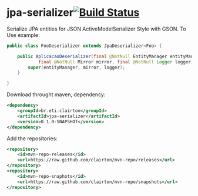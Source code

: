 # jpa-serializer[![Build Status](https://travis-ci.org/clairton/jpa-serializer.svg?branch=master)](https://travis-ci.org/clairton/jpa-serializer)
Serialize JPA entities for JSON ActiveModelSerializer Style with GSON.
To Use example:
```java
public class FooDeserializer extends JpaDeserializer<Foo> {

	public AplicacaoDeserializer(final @NotNull EntityManager entityManager,
			final @NotNull Mirror mirror, final @NotNull Logger logger) {
		super(entityManager, mirror, logger);
	}

}
```	
Download throught maven, dependency:
```xml
<dependency>
	<groupId>br.eti.clairton</groupId>
	<artifactId>jpa-serializer</artifactId>
	<version>0.1.0-SNAPSHOT</version>
</dependency>
```
Add the repositories:
```xml
<repository>
	<id>mvn-repo-releases</id>
	<url>https://raw.github.com/clairton/mvn-repo/releases</url>
</repository>
<repository>
	<id>mvn-repo-snaphots</id>
	<url>https://raw.github.com/clairton/mvn-repo/snapshots</url>
</repository>
```
